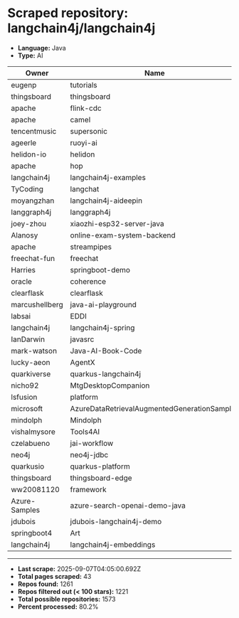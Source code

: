 # Scraped repository: langchain4j/langchain4j
* **Language:** Java
* **Type:** AI

| Owner | Name | Stars | Forks | URL |
|---|---|---|---|---|
| eugenp | tutorials | 37248 | 54138 | [link](https://github.com/eugenp/tutorials) |
| thingsboard | thingsboard | 19661 | 5777 | [link](https://github.com/thingsboard/thingsboard) |
| apache | flink-cdc | 6215 | 2059 | [link](https://github.com/apache/flink-cdc) |
| apache | camel | 5941 | 5062 | [link](https://github.com/apache/camel) |
| tencentmusic | supersonic | 4145 | 826 | [link](https://github.com/tencentmusic/supersonic) |
| ageerle | ruoyi-ai | 3735 | 914 | [link](https://github.com/ageerle/ruoyi-ai) |
| helidon-io | helidon | 3675 | 580 | [link](https://github.com/helidon-io/helidon) |
| apache | hop | 1227 | 399 | [link](https://github.com/apache/hop) |
| langchain4j | langchain4j-examples | 1140 | 437 | [link](https://github.com/langchain4j/langchain4j-examples) |
| TyCoding | langchat | 1123 | 231 | [link](https://github.com/TyCoding/langchat) |
| moyangzhan | langchain4j-aideepin | 921 | 230 | [link](https://github.com/moyangzhan/langchain4j-aideepin) |
| langgraph4j | langgraph4j | 845 | 121 | [link](https://github.com/langgraph4j/langgraph4j) |
| joey-zhou | xiaozhi-esp32-server-java | 835 | 297 | [link](https://github.com/joey-zhou/xiaozhi-esp32-server-java) |
| Alanosy | online-exam-system-backend | 741 | 77 | [link](https://github.com/Alanosy/online-exam-system-backend) |
| apache | streampipes | 672 | 203 | [link](https://github.com/apache/streampipes) |
| freechat-fun | freechat | 549 | 106 | [link](https://github.com/freechat-fun/freechat) |
| Harries | springboot-demo | 540 | 243 | [link](https://github.com/Harries/springboot-demo) |
| oracle | coherence | 458 | 75 | [link](https://github.com/oracle/coherence) |
| clearflask | clearflask | 383 | 36 | [link](https://github.com/clearflask/clearflask) |
| marcushellberg | java-ai-playground | 361 | 130 | [link](https://github.com/marcushellberg/java-ai-playground) |
| labsai | EDDI | 280 | 100 | [link](https://github.com/labsai/EDDI) |
| langchain4j | langchain4j-spring | 264 | 91 | [link](https://github.com/langchain4j/langchain4j-spring) |
| IanDarwin | javasrc | 258 | 157 | [link](https://github.com/IanDarwin/javasrc) |
| mark-watson | Java-AI-Book-Code | 251 | 119 | [link](https://github.com/mark-watson/Java-AI-Book-Code) |
| lucky-aeon | AgentX | 248 | 45 | [link](https://github.com/lucky-aeon/AgentX) |
| quarkiverse | quarkus-langchain4j | 243 | 147 | [link](https://github.com/quarkiverse/quarkus-langchain4j) |
| nicho92 | MtgDesktopCompanion | 205 | 37 | [link](https://github.com/nicho92/MtgDesktopCompanion) |
| lsfusion | platform | 180 | 33 | [link](https://github.com/lsfusion/platform) |
| microsoft | AzureDataRetrievalAugmentedGenerationSamples | 170 | 82 | [link](https://github.com/microsoft/AzureDataRetrievalAugmentedGenerationSamples) |
| mindolph | Mindolph | 167 | 17 | [link](https://github.com/mindolph/Mindolph) |
| vishalmysore | Tools4AI | 156 | 35 | [link](https://github.com/vishalmysore/Tools4AI) |
| czelabueno | jai-workflow | 148 | 17 | [link](https://github.com/czelabueno/jai-workflow) |
| neo4j | neo4j-jdbc | 148 | 59 | [link](https://github.com/neo4j/neo4j-jdbc) |
| quarkusio | quarkus-platform | 141 | 93 | [link](https://github.com/quarkusio/quarkus-platform) |
| thingsboard | thingsboard-edge | 139 | 92 | [link](https://github.com/thingsboard/thingsboard-edge) |
| ww20081120 | framework | 135 | 73 | [link](https://github.com/ww20081120/framework) |
| Azure-Samples | azure-search-openai-demo-java | 115 | 94 | [link](https://github.com/Azure-Samples/azure-search-openai-demo-java) |
| jdubois | jdubois-langchain4j-demo | 113 | 53 | [link](https://github.com/jdubois/jdubois-langchain4j-demo) |
| springboot4 | Art | 102 | 36 | [link](https://github.com/springboot4/Art) |
| langchain4j | langchain4j-embeddings | 102 | 48 | [link](https://github.com/langchain4j/langchain4j-embeddings) |

---
* **Last scrape:** 2025-09-07T04:05:00.692Z
* **Total pages scraped:** 43
* **Repos found:** 1261
* **Repos filtered out (< 100 stars):** 1221
* **Total possible repositories:** 1573
* **Percent processed:** 80.2%
